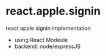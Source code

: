 # react.apple.signin
react apple signin implementation

- using React Modeule
- backend: node/expressJS
